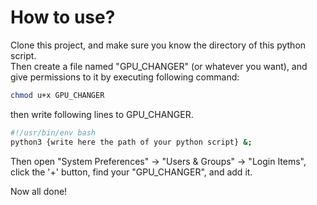 # How to use?

Clone this project, and make sure you know the directory of this python script.  
Then create a file named "GPU_CHANGER" (or whatever you want), and give permissions to it by executing following command:

```bash
chmod u+x GPU_CHANGER
```

then write following lines to GPU_CHANGER.

```bash
#!/usr/bin/env bash
python3 {write here the path of your python script} &;
```

Then open "System Preferences" -> "Users & Groups" -> "Login Items", click the '+' button, find your "GPU_CHANGER", and add it.

Now all done!
